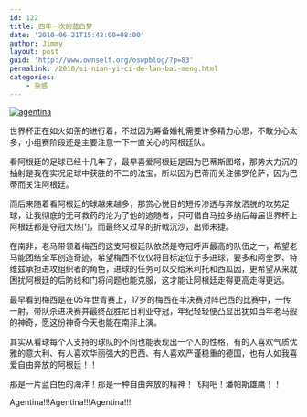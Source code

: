 ```yaml
---
id: 122
title: 四年一次的蓝白梦
date: '2010-06-21T15:42:00+08:00'
author: Jimmy
layout: post
guid: 'http://www.ownself.org/oswpblog/?p=83'
permalink: /2010/si-nian-yi-ci-de-lan-bai-meng.html
categories:
    - 杂感
---
```


[![agentina](/wp-content/uploads/2010/744ca5b8e675_997/agentina_thumb.jpg "agentina")](/wp-content/uploads/2010/744ca5b8e675_997/agentina.jpg)

世界杯正在如火如荼的进行着，不过因为筹备婚礼需要许多精力心思，不敢分心太多，小组赛阶段还是主要注意一下一直关心的阿根廷队。

看阿根廷的足球已经十几年了，最早喜爱阿根廷是因为巴蒂斯图塔，那势大力沉的抽射是我在实况足球中获胜的不二的法宝，所以因为巴蒂而关注佛罗伦萨，因为巴蒂而关注阿根廷。

而后来随着看阿根廷的球越来越多，那赏心悦目的短传渗透与奔放洒脱的攻势足球，让我彻底的无可救药的沦为了他的追随者，只可惜自马拉多纳后每届世界杯上阿根廷都是夺冠大热门，而最终又过早的折戟沉沙，出师未捷。

在南非，老马带领着梅西的这支阿根廷队依然是夺冠呼声最高的队伍之一，希望老马能团结全军创造奇迹，希望梅西不仅仅将目标定位于多进球，要多和阿奎罗、特维兹承担进攻组织者的角色，进球的任务可以交给米利托和西瓜因，更希望从来就困扰阿根廷的后防线和门将问题也能克服，这才能让阿根廷走得更高走得更远。

最早看到梅西是在05年世青赛上，17岁的梅西在半决赛对阵巴西的比赛中，一传一射，带队杀进决赛并最终战胜尼日利亚夺冠，年纪轻轻便凸显出犹如当年老马般的神奇，愿这份神奇今天也能在南非上演。

其实从看球每个人支持的球队的不同也能表现出一个人的性格，有的人喜欢气质优雅的意大利、有人喜欢华丽强大的巴西、有人喜欢严谨稳重的德国，也有人如我喜爱自由奔放的阿根廷！！

那是一片蓝白色的海洋！那是一种自由奔放的精神！飞翔吧！潘帕斯雄鹰！！

Agentina!!!Agentina!!!Agentina!!!